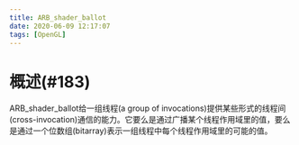 ```yaml
---
title: ARB_shader_ballot
date: 2020-06-09 12:17:07
tags: [OpenGL]
---
```


# 概述(#183)

ARB_shader_ballot给一组线程(a group of invocations)提供某些形式的线程间(cross-invocation)通信的能力。它要么是通过广播某个线程作用域里的值，要么是通过一个位数组(bitarray)表示一组线程中每个线程作用域里的可能的值。

<!--more-->

